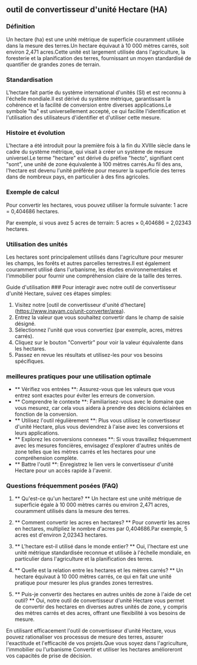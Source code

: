 ## outil de convertisseur d'unité Hectare (HA)

### Définition
Un hectare (ha) est une unité métrique de superficie couramment utilisée dans la mesure des terres.Un hectare équivaut à 10 000 mètres carrés, soit environ 2,471 acres.Cette unité est largement utilisée dans l'agriculture, la foresterie et la planification des terres, fournissant un moyen standardisé de quantifier de grandes zones de terrain.

### Standardisation
L'hectare fait partie du système international d'unités (SI) et est reconnu à l'échelle mondiale.Il est dérivé du système métrique, garantissant la cohérence et la facilité de conversion entre diverses applications.Le symbole "ha" est universellement accepté, ce qui facilite l'identification et l'utilisation des utilisateurs d'identifier et d'utiliser cette mesure.

### Histoire et évolution
L'hectare a été introduit pour la première fois à la fin du XVIIIe siècle dans le cadre du système métrique, qui visait à créer un système de mesure universel.Le terme "hectare" est dérivé du préfixe "hecto", signifiant cent "sont", une unité de zone équivalente à 100 mètres carrés.Au fil des ans, l'hectare est devenu l'unité préférée pour mesurer la superficie des terres dans de nombreux pays, en particulier à des fins agricoles.

### Exemple de calcul
Pour convertir les hectares, vous pouvez utiliser la formule suivante:
1 acre = 0,404686 hectares.

Par exemple, si vous avez 5 acres de terrain:
5 acres × 0,404686 = 2,02343 hectares.

### Utilisation des unités
Les hectares sont principalement utilisés dans l'agriculture pour mesurer les champs, les forêts et autres parcelles terrestres.Il est également couramment utilisé dans l'urbanisme, les études environnementales et l'immobilier pour fournir une compréhension claire de la taille des terres.

Guide d'utilisation ###
Pour interagir avec notre outil de convertisseur d'unité Hectare, suivez ces étapes simples:
1. Visitez notre [outil de convertisseur d'unité d'hectare] (https://www.inayam.co/unit-converter/area).
2. Entrez la valeur que vous souhaitez convertir dans le champ de saisie désigné.
3. Sélectionnez l'unité que vous convertiez (par exemple, acres, mètres carrés).
4. Cliquez sur le bouton "Convertir" pour voir la valeur équivalente dans les hectares.
5. Passez en revue les résultats et utilisez-les pour vos besoins spécifiques.

### meilleures pratiques pour une utilisation optimale
- ** Vérifiez vos entrées **: Assurez-vous que les valeurs que vous entrez sont exactes pour éviter les erreurs de conversion.
- ** Comprendre le contexte **: Familiarisez-vous avec le domaine que vous mesurez, car cela vous aidera à prendre des décisions éclairées en fonction de la conversion.
- ** Utilisez l'outil régulièrement **: Plus vous utilisez le convertisseur d'unité Hectare, plus vous deviendrez à l'aise avec les conversions et leurs applications.
- ** Explorez les conversions connexes **: Si vous travaillez fréquemment avec les mesures foncières, envisagez d'explorer d'autres unités de zone telles que les mètres carrés et les hectares pour une compréhension complète.
- ** Battre l'outil **: Enregistrez le lien vers le convertisseur d'unité Hectare pour un accès rapide à l'avenir.

### Questions fréquemment posées (FAQ)

1. ** Qu'est-ce qu'un hectare? **
Un hectare est une unité métrique de superficie égale à 10 000 mètres carrés ou environ 2,471 acres, couramment utilisés dans la mesure des terres.

2. ** Comment convertir les acres en hectares? **
Pour convertir les acres en hectares, multipliez le nombre d'acres par 0,404686.Par exemple, 5 acres est d'environ 2,02343 hectares.

3. ** L'hectare est-il utilisé dans le monde entier? **
Oui, l'hectare est une unité métrique standardisée reconnue et utilisée à l'échelle mondiale, en particulier dans l'agriculture et la planification des terres.

4. ** Quelle est la relation entre les hectares et les mètres carrés? **
Un hectare équivaut à 10 000 mètres carrés, ce qui en fait une unité pratique pour mesurer les plus grandes zones terrestres.

5. ** Puis-je convertir des hectares en autres unités de zone à l'aide de cet outil? **
Oui, notre outil de convertisseur d'unité Hectare vous permet de convertir des hectares en diverses autres unités de zone, y compris des mètres carrés et des acres, offrant une flexibilité à vos besoins de mesure.

En utilisant efficacement l'outil de convertisseur d'unité Hectare, vous pouvez rationaliser vos processus de mesure des terres, assurer l'exactitude et l'efficacité de vos projets.Que vous soyez dans l'agriculture, l'immobilier ou l'urbanisme Convertir et utiliser les hectares amélioreront vos capacités de prise de décision.